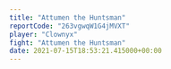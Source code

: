 ```yaml
---
title: "Attumen the Huntsman"
reportCode: "263vgwqW1G4jMVXT"
player: "Clownyx"
fight: "Attumen the Huntsman"
date: 2021-07-15T18:53:21.415000+00:00
---
```

